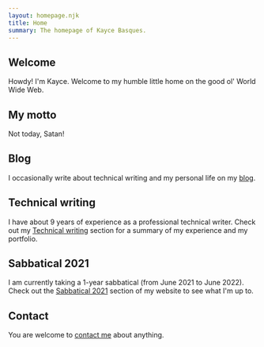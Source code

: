 ```yaml
---
layout: homepage.njk
title: Home
summary: The homepage of Kayce Basques.
---
```


<section class="homepage--section">
  <h2>Welcome</h2>
  <p>
    Howdy! I'm Kayce. Welcome to my humble little home
    on the good ol' World Wide Web.
  </p>
</section>
<section class="homepage--section">
  <h2>My motto</h2>
  <p>
    Not today, Satan!
  </p>
</section>
<section class="homepage--section">
  <h2>Blog</h2>
  <p>
    I occasionally write about technical writing and my personal
    life on my <a href="/blog/">blog</a>.
  </p>
</section>
<section class="homepage--section">
  <h2>Technical writing</h2>
  <p>
    I have about 9 years of experience as a professional
    technical writer. Check out my
    <a href="/technical-writing/">Technical writing</a>
    section for a summary of my experience and my portfolio.
  </p>
</section>
<section class="homepage--section">
  <h2>Sabbatical 2021</h2>
  <p>
    I am currently taking a 1-year sabbatical (from June 2021 to June 2022).
    Check out the <a href="/sabbatical/">Sabbatical 2021</a> section
    of my website to see what I'm up to.
  </p>
</section>
<section class="homepage--section">
  <h2>Contact</h2>
  <p>
    You are welcome to <a href="/contact/">contact me</a>
    about anything.
  </p>
</section>

